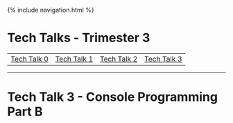 {% include navigation.html %}

# Tech Talks - Trimester 3

<table>
    <tr>
        <td><a href="tt0">Tech Talk 0</a></td>
        <td><a href="tt1">Tech Talk 1</a></td>
        <td><a href="tt2">Tech Talk 2</a></td>
        <td><a href="tt3">Tech Talk 3</a></td>
    </tr>
</table>
<hr>

# Tech Talk 3 - Console Programming Part B